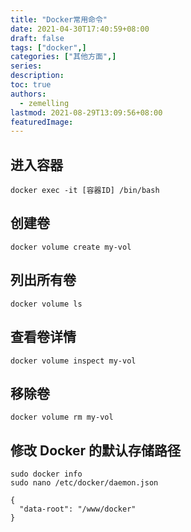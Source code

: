 ```yaml
---
title: "Docker常用命令"
date: 2021-04-30T17:40:59+08:00
draft: false
tags: ["docker",]
categories: ["其他方面",]
series:
description:
toc: true
authors:
  - zemelling
lastmod: 2021-08-29T13:09:56+08:00
featuredImage:
---
```


## 进入容器

    docker exec -it [容器ID] /bin/bash  

## 创建卷
    docker volume create my-vol
## 列出所有卷
    docker volume ls
## 查看卷详情
    docker volume inspect my-vol
## 移除卷
    docker volume rm my-vol

## 修改 Docker 的默认存储路径

```
sudo docker info
sudo nano /etc/docker/daemon.json

{
  "data-root": "/www/docker"
}
```